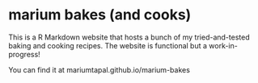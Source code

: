 # marium bakes (and cooks)

This is a R Markdown website that hosts a bunch of my tried-and-tested baking and cooking recipes. The website is functional but a work-in-progress!

You can find it at mariumtapal.github.io/marium-bakes
